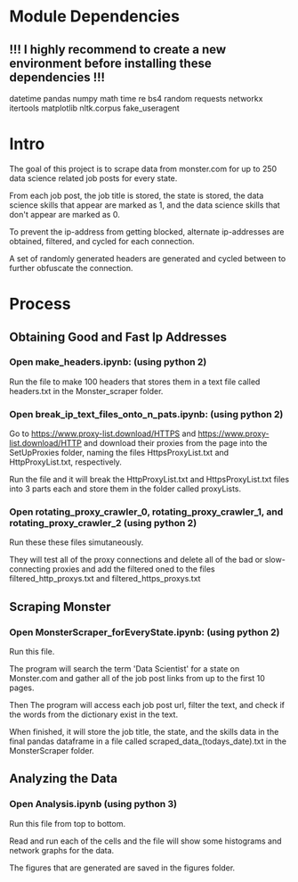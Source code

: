 # Module Dependencies

## !!! I highly recommend to create a new environment before installing these dependencies !!!

datetime
pandas
numpy
math
time
re
bs4
random
requests
networkx
itertools
matplotlib
nltk.corpus
fake_useragent

# Intro

The goal of this project is to scrape data from monster.com for up to 250 data science related job posts for every state.

From each job post, the job title is stored, the state is stored, the data science skills that appear are marked as 1, and the data science skills that don't appear are marked as 0.

To prevent the ip-address from getting blocked, alternate ip-addresses are obtained, filtered, and cycled for each connection.

A set of randomly generated headers are generated and cycled between to further obfuscate the connection.

# Process

## Obtaining Good and Fast Ip Addresses

### Open make_headers.ipynb:  (using python 2)

Run the file to make 100 headers that stores them in a text file called headers.txt in the Monster_scraper folder.

### Open break_ip_text_files_onto_n_pats.ipynb:  (using python 2)

Go to https://www.proxy-list.download/HTTPS and https://www.proxy-list.download/HTTP and download their proxies from the page into the SetUpProxies folder, naming the files HttpsProxyList.txt and HttpProxyList.txt, respectively.

Run the file and it will break the HttpProxyList.txt and HttpsProxyList.txt files into 3 parts each and store them in the folder called proxyLists.


### Open rotating_proxy_crawler_0, rotating_proxy_crawler_1, and rotating_proxy_crawler_2  (using python 2)

Run these these files simutaneously.

They will test all of the proxy connections and delete all of the bad or slow-connecting proxies and add the filtered oned to the files filtered_http_proxys.txt and filtered_https_proxys.txt

## Scraping Monster

### Open MonsterScraper_forEveryState.ipynb:  (using python 2)

Run this file.

The program will search the term 'Data Scientist' for a state on Monster.com and gather all of the job post links from up to the first 10 pages.

Then The program will access each job post url, filter the text, and check if the words from the dictionary exist in the text.

When finished, it will store the job title, the state, and the skills data in the final pandas dataframe in a file called scraped_data_(todays_date).txt in the MonsterScraper folder.

## Analyzing the Data

### Open Analysis.ipynb (using python 3)

Run this file from top to bottom.

Read and run each of the cells and the file will show some histograms and network graphs for the data.

The figures that are generated are saved in the figures folder.





